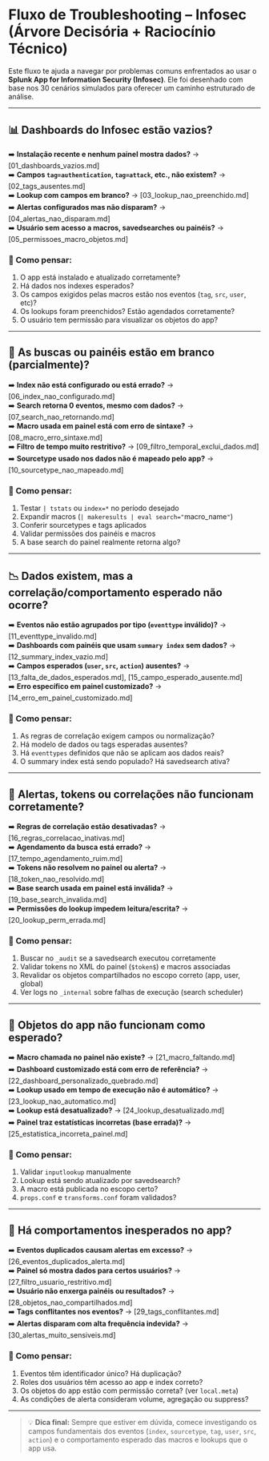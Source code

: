 # Fluxo de Troubleshooting – Infosec (Árvore Decisória + Raciocínio Técnico)

Este fluxo te ajuda a navegar por problemas comuns enfrentados ao usar o **Splunk App for Information Security (Infosec)**. Ele foi desenhado com base nos 30 cenários simulados para oferecer um caminho estruturado de análise.

---

## 📊 Dashboards do Infosec estão **vazios**?

➡️ **Instalação recente e nenhum painel mostra dados?** → [01_dashboards_vazios.md]  
➡️ **Campos `tag=authentication`, `tag=attack`, etc., não existem?** → [02_tags_ausentes.md]  
➡️ **Lookup com campos em branco?** → [03_lookup_nao_preenchido.md]  
➡️ **Alertas configurados mas não disparam?** → [04_alertas_nao_disparam.md]  
➡️ **Usuário sem acesso a macros, savedsearches ou painéis?** → [05_permissoes_macro_objetos.md]

### 🧠 Como pensar:
1. O app está instalado e atualizado corretamente?
2. Há dados nos indexes esperados?
3. Os campos exigidos pelas macros estão nos eventos (`tag`, `src`, `user`, etc)?
4. Os lookups foram preenchidos? Estão agendados corretamente?
5. O usuário tem permissão para visualizar os objetos do app?

---

## 🔎 As **buscas** ou **painéis** estão em branco (parcialmente)?

➡️ **Index não está configurado ou está errado?** → [06_index_nao_configurado.md]  
➡️ **Search retorna 0 eventos, mesmo com dados?** → [07_search_nao_retornando.md]  
➡️ **Macro usada em painel está com erro de sintaxe?** → [08_macro_erro_sintaxe.md]  
➡️ **Filtro de tempo muito restritivo?** → [09_filtro_temporal_exclui_dados.md]  
➡️ **Sourcetype usado nos dados não é mapeado pelo app?** → [10_sourcetype_nao_mapeado.md]

### 🧠 Como pensar:
1. Testar `| tstats` ou `index=*` no período desejado
2. Expandir macros (`| makeresults | eval search="`macro_name`"`)
3. Conferir sourcetypes e tags aplicados
4. Validar permissões dos painéis e macros
5. A base search do painel realmente retorna algo?

---

## 📉 Dados existem, mas **a correlação/comportamento esperado não ocorre**?

➡️ **Eventos não estão agrupados por tipo (`eventtype` inválido)?** → [11_eventtype_invalido.md]  
➡️ **Dashboards com painéis que usam `summary index` sem dados?** → [12_summary_index_vazio.md]  
➡️ **Campos esperados (`user`, `src`, `action`) ausentes?** → [13_falta_de_dados_esperados.md], [15_campo_esperado_ausente.md]  
➡️ **Erro específico em painel customizado?** → [14_erro_em_painel_customizado.md]

### 🧠 Como pensar:
1. As regras de correlação exigem campos ou normalização?
2. Há modelo de dados ou tags esperadas ausentes?
3. Há `eventtypes` definidos que não se aplicam aos dados reais?
4. O summary index está sendo populado? Há savedsearch ativa?

---

## 🚨 Alertas, tokens ou correlações **não funcionam corretamente**?

➡️ **Regras de correlação estão desativadas?** → [16_regras_correlacao_inativas.md]  
➡️ **Agendamento da busca está errado?** → [17_tempo_agendamento_ruim.md]  
➡️ **Tokens não resolvem no painel ou alerta?** → [18_token_nao_resolvido.md]  
➡️ **Base search usada em painel está inválida?** → [19_base_search_invalida.md]  
➡️ **Permissões do lookup impedem leitura/escrita?** → [20_lookup_perm_errada.md]

### 🧠 Como pensar:
1. Buscar no `_audit` se a savedsearch executou corretamente
2. Validar tokens no XML do painel (`$token$`) e macros associadas
3. Revalidar os objetos compartilhados no escopo correto (app, user, global)
4. Ver logs no `_internal` sobre falhas de execução (search scheduler)

---

## 🧩 Objetos do app **não funcionam como esperado**?

➡️ **Macro chamada no painel não existe?** → [21_macro_faltando.md]  
➡️ **Dashboard customizado está com erro de referência?** → [22_dashboard_personalizado_quebrado.md]  
➡️ **Lookup usado em tempo de execução não é automático?** → [23_lookup_nao_automatico.md]  
➡️ **Lookup está desatualizado?** → [24_lookup_desatualizado.md]  
➡️ **Painel traz estatísticas incorretas (base errada)?** → [25_estatistica_incorreta_painel.md]

### 🧠 Como pensar:
1. Validar `inputlookup` manualmente
2. Lookup está sendo atualizado por savedsearch?
3. A macro está publicada no escopo certo?
4. `props.conf` e `transforms.conf` foram validados?

---

## 🛑 Há **comportamentos inesperados no app**?

➡️ **Eventos duplicados causam alertas em excesso?** → [26_eventos_duplicados_alerta.md]  
➡️ **Painel só mostra dados para certos usuários?** → [27_filtro_usuario_restritivo.md]  
➡️ **Usuário não enxerga painéis ou resultados?** → [28_objetos_nao_compartilhados.md]  
➡️ **Tags conflitantes nos eventos?** → [29_tags_conflitantes.md]  
➡️ **Alertas disparam com alta frequência indevida?** → [30_alertas_muito_sensiveis.md]

### 🧠 Como pensar:
1. Eventos têm identificador único? Há duplicação?
2. Roles dos usuários têm acesso ao app e index correto?
3. Os objetos do app estão com permissão correta? (ver `local.meta`)
4. As condições de alerta consideram volume, agregação ou suppress?

---

> 💡 **Dica final:** Sempre que estiver em dúvida, comece investigando os campos fundamentais dos eventos (`index`, `sourcetype`, `tag`, `user`, `src`, `action`) e o comportamento esperado das macros e lookups que o app usa.

